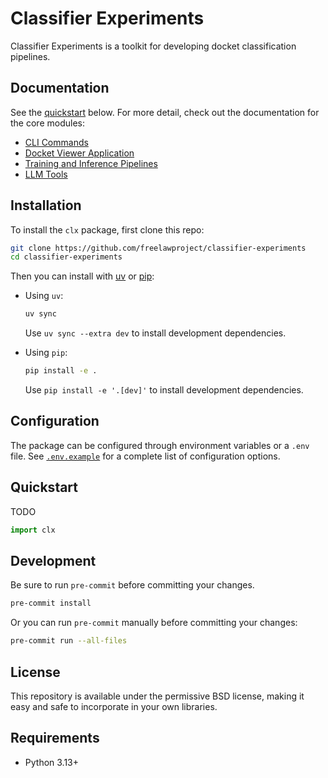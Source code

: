 # Classifier Experiments

Classifier Experiments is a toolkit for developing docket classification pipelines.

## Documentation

See the [quickstart](#quickstart) below. For more detail, check out the documentation for the core modules:

* [CLI Commands](clx/cli)
* [Docket Viewer Application](clx/app)
* [Training and Inference Pipelines](clx/ml)
* [LLM Tools](clx/llm)

## Installation

To install the `clx` package, first clone this repo:

```bash
git clone https://github.com/freelawproject/classifier-experiments
cd classifier-experiments
```

Then you can install with [uv](https://docs.astral.sh/uv/getting-started/installation/) or [pip](https://pip.pypa.io/en/stable/getting-started/):

* Using `uv`:
    ```bash
    uv sync
    ```
    Use `uv sync --extra dev` to install development dependencies.

* Using `pip`:
   ```bash
   pip install -e .
   ```
   Use `pip install -e '.[dev]'` to install development dependencies.

## Configuration

The package can be configured through environment variables or a `.env` file. See [`.env.example`](.env.example) for a complete list of configuration options.

## Quickstart

TODO

```python
import clx
```

## Development

Be sure to run `pre-commit` before committing your changes.

```bash
pre-commit install
```

Or you can run `pre-commit` manually before committing your changes:

```bash
pre-commit run --all-files
```

## License

This repository is available under the permissive BSD license, making it easy and safe to incorporate in your own libraries.

## Requirements

- Python 3.13+
